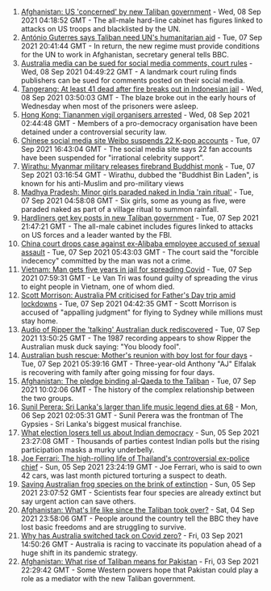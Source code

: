 1. [Afghanistan: US 'concerned' by new Taliban government](https://www.bbc.co.uk/news/world-asia-58484155?at_medium=RSS&at_campaign=KARANGA) - Wed, 08 Sep 2021 04:18:52 GMT - The all-male hard-line cabinet has figures linked to attacks on US troops and blacklisted by the UN.
2. [António Guterres says Taliban need UN's humanitarian aid](https://www.bbc.co.uk/news/world-us-canada-58482840?at_medium=RSS&at_campaign=KARANGA) - Tue, 07 Sep 2021 20:41:44 GMT - In return, the new regime must provide conditions for the UN to work in Afghanistan, secretary general tells BBC.
3. [Australia media can be sued for social media comments, court rules](https://www.bbc.co.uk/news/world-australia-58484205?at_medium=RSS&at_campaign=KARANGA) - Wed, 08 Sep 2021 04:49:22 GMT - A landmark court ruling finds publishers can be sued for comments posted on their social media.
4. [Tangerang: At least 41 dead after fire breaks out in Indonesian jail](https://www.bbc.co.uk/news/world-asia-58483850?at_medium=RSS&at_campaign=KARANGA) - Wed, 08 Sep 2021 03:50:03 GMT - The blaze broke out in the early hours of Wednesday when most of the prisoners were asleep.
5. [Hong Kong: Tiananmen vigil organisers arrested](https://www.bbc.co.uk/news/world-asia-58483848?at_medium=RSS&at_campaign=KARANGA) - Wed, 08 Sep 2021 02:44:48 GMT - Members of a pro-democracy organisation have been detained under a controversial security law.
6. [Chinese social media site Weibo suspends 22 K-pop accounts](https://www.bbc.co.uk/news/entertainment-arts-58479375?at_medium=RSS&at_campaign=KARANGA) - Tue, 07 Sep 2021 16:43:04 GMT - The social media site says 22 fan accounts have been suspended for "irrational celebrity support”.
7. [Wirathu: Myanmar military releases firebrand Buddhist monk](https://www.bbc.co.uk/news/world-asia-58471535?at_medium=RSS&at_campaign=KARANGA) - Tue, 07 Sep 2021 03:16:54 GMT - Wirathu, dubbed the "Buddhist Bin Laden", is known for his anti-Muslim and pro-military views
8. [Madhya Pradesh: Minor girls paraded naked in India 'rain ritual'](https://www.bbc.co.uk/news/world-asia-india-58461751?at_medium=RSS&at_campaign=KARANGA) - Tue, 07 Sep 2021 04:58:08 GMT - Six girls, some as young as five, were paraded naked as part of a village ritual to summon rainfall.
9. [Hardliners get key posts in new Taliban government](https://www.bbc.co.uk/news/world-asia-58479750?at_medium=RSS&at_campaign=KARANGA) - Tue, 07 Sep 2021 21:47:21 GMT - The all-male cabinet includes figures linked to attacks on US forces and a leader wanted by the FBI.
10. [China court drops case against ex-Alibaba employee accused of sexual assault](https://www.bbc.co.uk/news/world-asia-china-58471978?at_medium=RSS&at_campaign=KARANGA) - Tue, 07 Sep 2021 05:43:03 GMT - The court said the "forcible indecency" committed by the man was not a crime.
11. [Vietnam: Man gets five years in jail for spreading Covid](https://www.bbc.co.uk/news/world-asia-58405216?at_medium=RSS&at_campaign=KARANGA) - Tue, 07 Sep 2021 07:59:31 GMT - Le Van Tri was found guilty of spreading the virus to eight people in Vietnam, one of whom died.
12. [Scott Morrison: Australia PM criticised for Father's Day trip amid lockdowns](https://www.bbc.co.uk/news/world-australia-58471685?at_medium=RSS&at_campaign=KARANGA) - Tue, 07 Sep 2021 04:42:35 GMT - Scott Morrison is accused of "appalling judgment" for flying to Sydney while millions must stay home.
13. [Audio of Ripper the 'talking' Australian duck rediscovered](https://www.bbc.co.uk/news/world-australia-58475006?at_medium=RSS&at_campaign=KARANGA) - Tue, 07 Sep 2021 13:50:25 GMT - The 1987 recording appears to show Ripper the Australian musk duck saying: "You bloody fool".
14. [Australian bush rescue: Mother's reunion with boy lost for four days](https://www.bbc.co.uk/news/world-australia-58472030?at_medium=RSS&at_campaign=KARANGA) - Tue, 07 Sep 2021 05:39:16 GMT - Three-year-old Anthony "AJ" Elfalak is recovering with family after going missing for four days.
15. [Afghanistan: The pledge binding al-Qaeda to the Taliban](https://www.bbc.co.uk/news/world-asia-58473574?at_medium=RSS&at_campaign=KARANGA) - Tue, 07 Sep 2021 10:02:06 GMT - The history of the complex relationship between the two groups.
16. [Sunil Perera: Sri Lanka's larger than life music legend dies at 68](https://www.bbc.co.uk/news/world-asia-58458764?at_medium=RSS&at_campaign=KARANGA) - Mon, 06 Sep 2021 02:05:31 GMT - Sunil Perera was the frontman of The Gypsies - Sri Lanka's biggest musical franchise.
17. [What election losers tell us about Indian democracy](https://www.bbc.co.uk/news/world-asia-india-58410173?at_medium=RSS&at_campaign=KARANGA) - Sun, 05 Sep 2021 23:27:08 GMT - Thousands of parties contest Indian polls but the rising participation masks a murky underbelly.
18. [Joe Ferrari: The high-rolling life of Thailand's controversial ex-police chief](https://www.bbc.co.uk/news/world-asia-58405215?at_medium=RSS&at_campaign=KARANGA) - Sun, 05 Sep 2021 23:24:19 GMT - Joe Ferrari, who is said to own 42 cars, was last month pictured torturing a suspect to death.
19. [Saving Australian frog species on the brink of extinction](https://www.bbc.co.uk/news/world-australia-58419552?at_medium=RSS&at_campaign=KARANGA) - Sun, 05 Sep 2021 23:07:52 GMT - Scientists fear four species are already extinct but say urgent action can save others.
20. [Afghanistan: What's life like since the Taliban took over?](https://www.bbc.co.uk/news/world-asia-58434735?at_medium=RSS&at_campaign=KARANGA) - Sat, 04 Sep 2021 23:58:06 GMT - People around the country tell the BBC they have lost basic freedoms and are struggling to survive.
21. [Why has Australia switched tack on Covid zero?](https://www.bbc.co.uk/news/world-australia-58406526?at_medium=RSS&at_campaign=KARANGA) - Fri, 03 Sep 2021 14:50:26 GMT - Australia is racing to vaccinate its population ahead of a huge shift in its pandemic strategy.
22. [Afghanistan: What rise of Taliban means for Pakistan](https://www.bbc.co.uk/news/world-asia-58443839?at_medium=RSS&at_campaign=KARANGA) - Fri, 03 Sep 2021 22:29:42 GMT - Some Western powers hope that Pakistan could play a role as a mediator with the new Taliban government.
